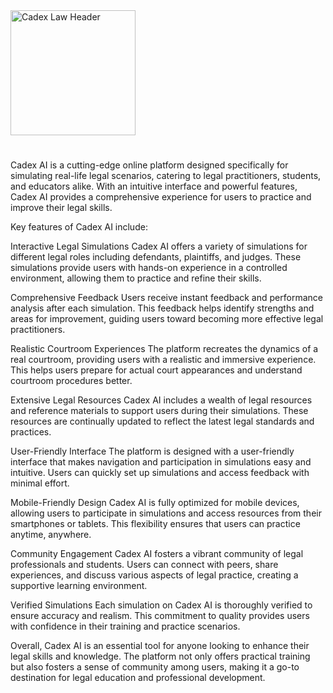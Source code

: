 

<img src="https://www.cadexlaw.com/header.png" alt="Cadex Law Header" style="width:200px;">

#

Cadex AI is a cutting-edge online platform designed specifically for simulating real-life legal scenarios, catering to legal practitioners, students, and educators alike. With an intuitive interface and powerful features, Cadex AI provides a comprehensive experience for users to practice and improve their legal skills.

Key features of Cadex AI include:

Interactive Legal Simulations
Cadex AI offers a variety of simulations for different legal roles including defendants, plaintiffs, and judges. These simulations provide users with hands-on experience in a controlled environment, allowing them to practice and refine their skills.

Comprehensive Feedback
Users receive instant feedback and performance analysis after each simulation. This feedback helps identify strengths and areas for improvement, guiding users toward becoming more effective legal practitioners.

Realistic Courtroom Experiences
The platform recreates the dynamics of a real courtroom, providing users with a realistic and immersive experience. This helps users prepare for actual court appearances and understand courtroom procedures better.

Extensive Legal Resources
Cadex AI includes a wealth of legal resources and reference materials to support users during their simulations. These resources are continually updated to reflect the latest legal standards and practices.

User-Friendly Interface
The platform is designed with a user-friendly interface that makes navigation and participation in simulations easy and intuitive. Users can quickly set up simulations and access feedback with minimal effort.

Mobile-Friendly Design
Cadex AI is fully optimized for mobile devices, allowing users to participate in simulations and access resources from their smartphones or tablets. This flexibility ensures that users can practice anytime, anywhere.

Community Engagement
Cadex AI fosters a vibrant community of legal professionals and students. Users can connect with peers, share experiences, and discuss various aspects of legal practice, creating a supportive learning environment.

Verified Simulations
Each simulation on Cadex AI is thoroughly verified to ensure accuracy and realism. This commitment to quality provides users with confidence in their training and practice scenarios.

Overall, Cadex AI is an essential tool for anyone looking to enhance their legal skills and knowledge. The platform not only offers practical training but also fosters a sense of community among users, making it a go-to destination for legal education and professional development.
